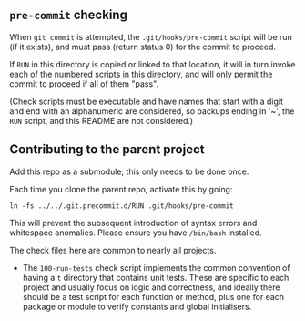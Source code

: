 ## `pre-commit` checking

When `git commit` is attempted, the `.git/hooks/pre-commit` script will be run
(if it exists), and must pass (return status 0) for the commit to proceed.

If `RUN` in this directory is copied or linked to that location, it will in
turn invoke each of the numbered scripts in this directory, and will only
permit the commit to proceed if all of them "pass".

(Check scripts must be executable and have names that start with a digit and end
with an alphanumeric are considered, so backups ending in '~', the `RUN`
script, and this README are not considered.)

## Contributing to the parent project

Add this repo as a submodule; this only needs to be done once.

Each time you clone the parent repo, activate this by going:

    ln -fs ../../.git.precommit.d/RUN .git/hooks/pre-commit

This will prevent the subsequent introduction of syntax errors and whitespace
anomalies. Please ensure you have `/bin/bash` installed.

The check files here are common to nearly all projects.

- The `100-run-tests` check script implements the common convention of having a
  `t` directory that contains unit tests. These are specific to each project
  and usually focus on logic and correctness, and ideally there should be a
  test script for each function or method, plus one for each package or module
  to verify constants and global initialisers.
